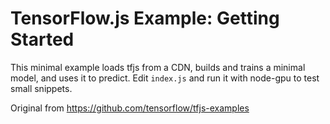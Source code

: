# TensorFlow.js Example: Getting Started

This minimal example loads tfjs from a CDN, builds and trains a minimal model,
and uses it to predict.  Edit `index.js` and run it with node-gpu to test
small snippets.

Original from https://github.com/tensorflow/tfjs-examples 
